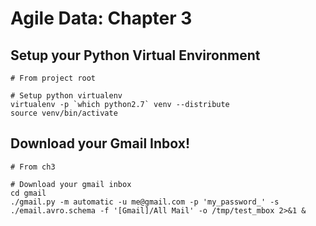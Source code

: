 Agile Data: Chapter 3
=====================

Setup your Python Virtual Environment
-------------------------------------

```
# From project root

# Setup python virtualenv
virtualenv -p `which python2.7` venv --distribute
source venv/bin/activate
```

Download your Gmail Inbox!
--------------------------

```
# From ch3

# Download your gmail inbox
cd gmail
./gmail.py -m automatic -u me@gmail.com -p 'my_password_' -s ./email.avro.schema -f '[Gmail]/All Mail' -o /tmp/test_mbox 2>&1 &
```